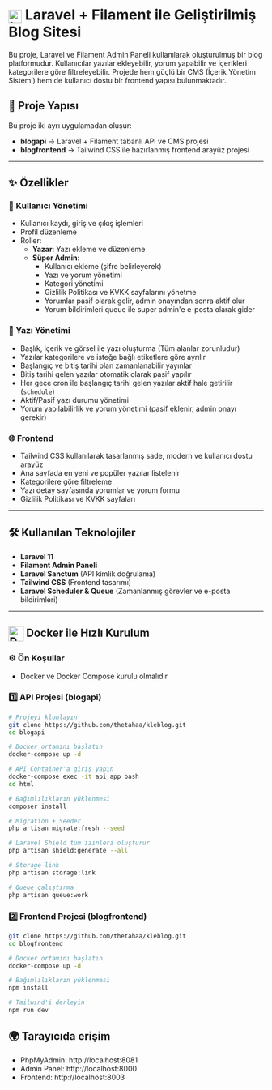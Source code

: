<h1><img src="https://laravel.com/img/logomark.min.svg" alt="Laravel" width="26" style="vertical-align: middle;"> Laravel + Filament ile Geliştirilmiş Blog Sitesi</h1>

Bu proje, Laravel ve Filament Admin Paneli kullanılarak oluşturulmuş bir blog platformudur. Kullanıcılar yazılar ekleyebilir, yorum yapabilir ve içerikleri kategorilere göre filtreleyebilir. Projede hem güçlü bir CMS (İçerik Yönetim Sistemi) hem de kullanıcı dostu bir frontend yapısı bulunmaktadır.

## 🔧 Proje Yapısı

Bu proje iki ayrı uygulamadan oluşur:

- **blogapi** → Laravel + Filament tabanlı API ve CMS projesi
- **blogfrontend** → Tailwind CSS ile hazırlanmış frontend arayüz projesi

---

## ✨ Özellikler

### 👥 Kullanıcı Yönetimi

- Kullanıcı kaydı, giriş ve çıkış işlemleri
- Profil düzenleme
- Roller:
  - **Yazar**: Yazı ekleme ve düzenleme
  - **Süper Admin**:
    - Kullanıcı ekleme (şifre belirleyerek)
    - Yazı ve yorum yönetimi
    - Kategori yönetimi
    - Gizlilik Politikası ve KVKK sayfalarını yönetme
    - Yorumlar pasif olarak gelir, admin onayından sonra aktif olur
    - Yorum bildirimleri queue ile super admin'e e-posta olarak gider

### 📝 Yazı Yönetimi

- Başlık, içerik ve görsel ile yazı oluşturma (Tüm alanlar zorunludur)
- Yazılar kategorilere ve isteğe bağlı etiketlere göre ayrılır
- Başlangıç ve bitiş tarihi olan zamanlanabilir yayınlar
- Bitiş tarihi gelen yazılar otomatik olarak pasif yapılır
- Her gece cron ile başlangıç tarihi gelen yazılar aktif hale getirilir (`schedule`)
- Aktif/Pasif yazı durumu yönetimi
- Yorum yapılabilirlik ve yorum yönetimi (pasif eklenir, admin onayı gerekir)

### 🌐 Frontend

- Tailwind CSS kullanılarak tasarlanmış sade, modern ve kullanıcı dostu arayüz
- Ana sayfada en yeni ve popüler yazılar listelenir
- Kategorilere göre filtreleme
- Yazı detay sayfasında yorumlar ve yorum formu
- Gizlilik Politikası ve KVKK sayfaları

---

## 🛠 Kullanılan Teknolojiler

- **Laravel 11**
- **Filament Admin Paneli**
- **Laravel Sanctum** (API kimlik doğrulama)
- **Tailwind CSS** (Frontend tasarımı)
- **Laravel Scheduler & Queue** (Zamanlanmış görevler ve e-posta bildirimleri)

---

## <img src="https://www.docker.com/wp-content/uploads/2022/03/Moby-logo.png" alt="Docker" width="30" style="vertical-align: middle;"> Docker ile Hızlı Kurulum

### ⚙️ Ön Koşullar
- Docker ve Docker Compose kurulu olmalıdır

### 1️⃣ API Projesi (blogapi)

```bash
# Projeyi klonlayın
git clone https://github.com/thetahaa/kleblog.git
cd blogapi

# Docker ortamını başlatın
docker-compose up -d

# API Container'a giriş yapın
docker-compose exec -it api_app bash
cd html

# Bağımlılıkların yüklenmesi
composer install

# Migration + Seeder
php artisan migrate:fresh --seed

# Laravel Shield tüm izinleri oluşturur
php artisan shield:generate --all

# Storage link
php artisan storage:link

# Queue çalıştırma
php artisan queue:work

```

### 2️⃣ Frontend Projesi (blogfrontend)
```bash
git clone https://github.com/thetahaa/kleblog.git
cd blogfrontend

# Docker ortamını başlatın
docker-compose up -d

# Bağımlılıkların yüklenmesi
npm install

# Tailwind'i derleyin
npm run dev

```

## 🌍 Tarayıcıda erişim
- PhpMyAdmin: http://localhost:8081
- Admin Panel: http://localhost:8000
- Frontend: http://localhost:8003